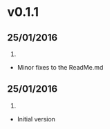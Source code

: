 # v0.1.1
## 25/01/2016
1. [](#improved)
  * Minor fixes to the ReadMe.md
## 25/01/2016
1. [](#new)
  * Initial version
